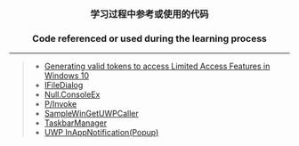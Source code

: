 ### <p align="center">学习过程中参考或使用的代码</p>
### <p align="center">Code referenced or used during the learning process</p>

------

> * [Generating valid tokens to access Limited Access Features in Windows 10](https://www.withinrafael.com/2021/01/04/generating-valid-tokens-to-access-limited-access-features-in-windows-10)&emsp;
> * [IFileDialog](https://github.com/shigobu/IFileDialog)&emsp;
> * [Null.ConsoleEx](https://github.com/SlimeNull/Null.ConsoleEx)&emsp;
> * [P/Invoke](https://github.com/dotnet/pinvoke)&emsp;
> * [SampleWinGetUWPCaller](https://github.com/wherewhere/SampleWinGetUWPCaller)&emsp;
> * [TaskbarManager](https://blog.csdn.net/weixin_30521161/article/details/96964128)&emsp;
> * [UWP InAppNotification(Popup)](https://www.cnblogs.com/MzwCat/p/7748033.html)&emsp;